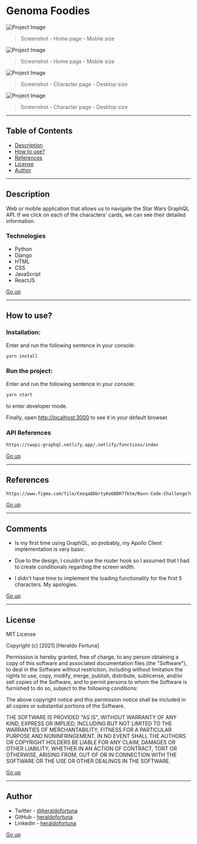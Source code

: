# Genoma Foodies

![Project Image](./src/assets/screenshot1.png)

> Screenshot - Home page - Mobile size

![Project Image](./src/assets/screenshot2.png)

> Screenshot - Home page - Mobile size

![Project Image](./src/assets/screenshot3.png)

> Screenshot - Character page - Desktop size

![Project Image](./src/assets/screenshot4.png)

> Screenshot - Character page - Desktop size

---

## Table of Contents

- [Description](#description)
- [How to use?](#how-to-use)
- [References](#references)
- [License](#license)
- [Author](#author)

---

## Description

Web or mobile application that allows us to navigate the Star Wars GraphQL API. If we click on each of the characters' cards, we can see their detailed information.

### Technologies

- Python
- Django
- HTML
- CSS
- JavaScript
- ReactJS

[Go up](#genoma-foodies)

---

## How to use?

### Installation:

Enter and run the following sentence in your console:

```html
yarn install
```

### Run the project:

Enter and run the following sentence in your console:

```html
yarn start
```

to enter developer mode.

Finally, open [http://localhost:3000](http://localhost:3000) to see it in your default browser.

### API References

```html
https://swapi-graphql.netlify.app/.netlify/functions/index
```

[Go up](#genoma-foodies)

---

## References

```html
https://www.figma.com/file/Ceoqa8DbrtyKoOBDR77ktm/Ravn-Code-Challenge?node-id=0%3A1
```

[Go up](#genoma-foodies)

---

## Comments

- Is my first time using GraphQL, so probably, my Apollo Client implementation is very basic.

- Due to the design, I couldn't use the router hook so I assumed that I had to create conditionals regarding the screen width.

- I didn't have time to implement the loading functionality for the first 5 characters. My apologies.

[Go up](#genoma-foodies)

---

## License

MIT License

Copyright (c) [2021] [Heraldo Fortuna]

Permission is hereby granted, free of charge, to any person obtaining a copy
of this software and associated documentation files (the "Software"), to deal
in the Software without restriction, including without limitation the rights
to use, copy, modify, merge, publish, distribute, sublicense, and/or sell
copies of the Software, and to permit persons to whom the Software is
furnished to do so, subject to the following conditions:

The above copyright notice and this permission notice shall be included in all
copies or substantial portions of the Software.

THE SOFTWARE IS PROVIDED "AS IS", WITHOUT WARRANTY OF ANY KIND, EXPRESS OR
IMPLIED, INCLUDING BUT NOT LIMITED TO THE WARRANTIES OF MERCHANTABILITY,
FITNESS FOR A PARTICULAR PURPOSE AND NONINFRINGEMENT. IN NO EVENT SHALL THE
AUTHORS OR COPYRIGHT HOLDERS BE LIABLE FOR ANY CLAIM, DAMAGES OR OTHER
LIABILITY, WHETHER IN AN ACTION OF CONTRACT, TORT OR OTHERWISE, ARISING FROM,
OUT OF OR IN CONNECTION WITH THE SOFTWARE OR THE USE OR OTHER DEALINGS IN THE
SOFTWARE.

[Go up](#genoma-foodies)

---

## Author

- Twitter - [@heraldofortuna](https://twitter.com/heraldofortuna)
- GitHub - [heraldofortuna](https://github.com/heraldofortuna)
- Linkedin - [heraldofortuna](https://www.linkedin.com/in/heraldo-fortuna/)

[Go up](#genoma-foodies)
